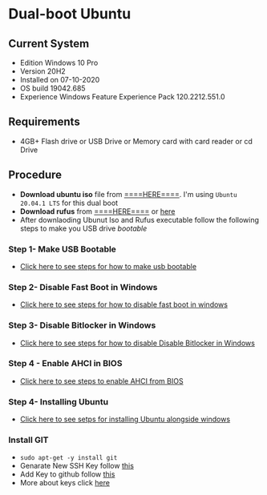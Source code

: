 # Dual-boot Ubuntu

## Current System
- Edition	Windows 10 Pro
- Version	20H2
- Installed on	‎07-‎10-‎2020
- OS build	19042.685
- Experience	Windows Feature Experience Pack 120.2212.551.0

## Requirements
- 4GB+ Flash drive or USB Drive or Memory card with card reader or cd Drive

## Procedure

- **Download ubuntu iso** file from [====HERE====](https://ubuntu.com/download/desktop).
I'm using `Ubuntu 20.04.1 LTS` for this dual boot
- **Download rufus** from [====HERE====](https://github.com/pbatard/rufus/releases/download/v3.13/rufus-3.13.exe) or [here](https://rufus.ie/)
- After downlaoding Ubunut Iso and Rufus executable follow the following steps to make you USB drive *bootable*

### Step 1-  Make USB Bootable
- [Click here to see steps for how to make usb bootable](https://github.com/erayushman/dual-boot/blob/main/bootable-flash-drive.md)

### Step 2- Disable Fast Boot in Windows
- [Click here to see steps for how to disable fast boot in windows](https://github.com/erayushman/dual-boot/blob/main/disable-fast-boot.md)

### Step 3- Disable Bitlocker in Windows
- [Click here to see steps for how to disable Disable Bitlocker in Windows](https://github.com/erayushman/dual-boot/blob/main/disable-bitlocker.md)

### Step 4 - Enable AHCI in BIOS
- [Click here to see steps to enable AHCI from BIOS](https://github.com/erayushman/dual-boot/blob/main/enable-ahci.md)

### Step 4- Installing Ubuntu
- [Click here to see setps for installing Ubuntu alongside windows](https://github.com/erayushman/dual-boot/blob/main/install-ubuntu.md)

### Install GIT
- `sudo apt-get -y install git`
- Genarate New SSH Key follow [this](https://docs.github.com/en/github/authenticating-to-github/generating-a-new-ssh-key-and-adding-it-to-the-ssh-agent)
- Add Key to github follow [this](https://docs.github.com/en/github/authenticating-to-github/adding-a-new-ssh-key-to-your-github-account)
- More about keys click [here](https://docs.github.com/en/github/authenticating-to-github/connecting-to-github-with-ssh)
